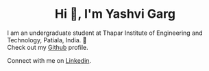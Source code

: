 <h1 align="center">Hi 👋, I'm Yashvi Garg</h1>
  
I am an undergraduate student at Thapar Institute of Engineering and Technology, Patiala, India. 🌱  
Check out my [Github](https://github.com/Yashvi30) profile.

Connect with me on [Linkedin](https://www.linkedin.com/in/yashvi-garg/).
